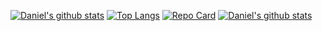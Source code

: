 [![Daniel's github stats](https://github-readme-stats.vercel.app/api?username=DanielFedatto&count_private=true&theme=buefy&show_icons=true)](https://github.com/DanielFedatto)
[![Top Langs](https://github-readme-stats.vercel.app/api/top-langs/?username=DanielFedatto&layout=compact&theme=buefy&show_icons=true)](https://github.com/DanielFedatto)
[![Repo Card](https://github-readme-stats.vercel.app/api/pin/?username=DanielFedatto&repo=point-of-sale&theme=buefy&show_icons=true)](https://github.com/DanielFedatto/point-of-sale)
[![Daniel's github stats](https://github-readme-stats.vercel.app/api/wakatime?username=danielfedatto&theme=buefy&show_icons=true)](https://github.com/DanielFedatto)
